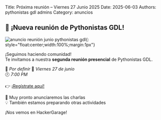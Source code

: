 Title: Próxima reunión – Viernes 27 Junio 2025
Date: 2025-06-03
Authors: pythonistas gdl admins
Category: anuncios

## 🐍 ¡Nueva reunión de Pythonistas GDL!

![anuncio reunión junio pythonistas gdl]({static}/images/27_de_junio_actualizacion.png){: style="float:center;width:100%;margin:1px"}

¡Seguimos haciendo comunidad!  
Te invitamos a nuestra **segunda reunión presencial** de Pythonistas GDL.

📍 *Por definir*
📅 *Viernes 27 de junio*  
🕖 *7:00 PM*

👉 [¡Regístrate aquí!](https://eventos.pythonistas-gdl.org/signup/2)

🎤 Muy pronto anunciaremos las charlas  
💡 También estamos preparando otras actividades


¡Nos vemos en HackerGarage!